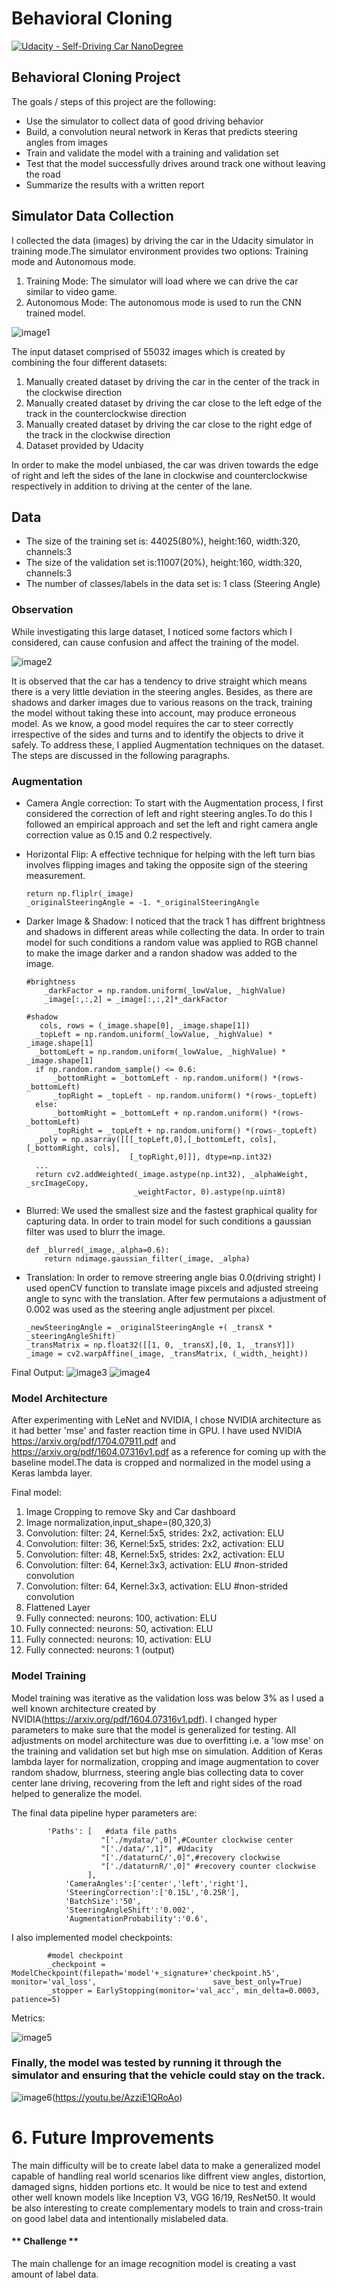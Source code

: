 # **Behavioral Cloning** 
[![Udacity - Self-Driving Car NanoDegree](https://s3.amazonaws.com/udacity-sdc/github/shield-carnd.svg)](http://www.udacity.com/drive)

## **Behavioral Cloning Project**
The goals / steps of this project are the following:
* Use the simulator to collect data of good driving behavior
* Build, a convolution neural network in Keras that predicts steering angles from images
* Train and validate the model with a training and validation set
* Test that the model successfully drives around track one without leaving the road
* Summarize the results with a written report

## **Simulator Data Collection**
I collected the data (images) by driving the car in the Udacity simulator in training mode.The simulator environment provides two options: Training mode and Autonomous mode. 

1. Training Mode: The simulator will load where we can drive the car similar to video game.
2. Autonomous Mode: The autonomous mode is used to run the CNN trained model.

![image1](./examples/Simulator.png)

The input dataset comprised of 55032 images which is created by combining the four different datasets:  
1. Manually created dataset by driving the car in the center of the track in the clockwise direction 
2. Manually created dataset by driving the car close to the left edge of the track in the counterclockwise direction 
3. Manually created dataset by driving the car close to the right edge of the track in the clockwise direction  
4. Dataset provided by Udacity

In order to make the model unbiased, the car was driven towards the edge of right and left the sides of the lane in  clockwise and counterclockwise respectively in addition to driving at the center of the lane.

## **Data**
- The size of the training set is: 44025(80%),  height:160, width:320, channels:3 
- The size of the validation set is:11007(20%), height:160, width:320, channels:3 
- The number of classes/labels in the data set is: 1 class (Steering Angle)
### **Observation**
While investigating this large dataset, I noticed some factors which I considered, can cause confusion and affect the training of the model. 

![image2](./examples/SteeringAngle.png)

It is observed that the car has a tendency to drive straight which means there is a very little deviation in the steering angles. 
Besides, as there are shadows and darker images due to various reasons on the track, training the model without taking these into account, may produce erroneous model. 
As we know, a good model requires the car to steer correctly irrespective of the sides and turns and to identify the objects to drive it safely. To address these, I applied Augmentation techniques on the dataset. The steps are discussed in the following paragraphs.

### **Augmentation**
* Camera Angle correction:
To start with the Augmentation process, I first considered the correction of left and right steering angles.To do this I followed an empirical approach and set the left and right camera angle correction value as 0.15 and 0.2 respectively.

* Horizontal Flip:
A effective technique for helping with the left turn bias involves flipping images and taking the opposite sign of the steering measurement.

      return np.fliplr(_image)
      _originalSteeringAngle = -1. *_originalSteeringAngle
      
* Darker Image & Shadow: I noticed that the track 1 has diffrent brightness and shadows in different areas while collecting the data. In order to train model for such conditions a random value was applied to RGB channel to make the image darker and a randon shadow was added to the image.

      #brightness
          _darkFactor = np.random.uniform(_lowValue, _highValue)    
          _image[:,:,2] = _image[:,:,2]*_darkFactor
    
      #shadow
         cols, rows = (_image.shape[0], _image.shape[1])    
        _topLeft = np.random.uniform(_lowValue, _highValue) * _image.shape[1]
        _bottomLeft = np.random.uniform(_lowValue, _highValue) * _image.shape[1]    
        if np.random.random_sample() <= 0.6:
            _bottomRight = _bottomLeft - np.random.uniform() *(rows-_bottomLeft)
            _topRight = _topLeft - np.random.uniform() *(rows-_topLeft)
        else:        
            _bottomRight = _bottomLeft + np.random.uniform() *(rows-_bottomLeft)
            _topRight = _topLeft + np.random.uniform() *(rows-_topLeft) 
        _poly = np.asarray([[[_topLeft,0],[_bottomLeft, cols],[_bottomRight, cols],
                             [_topRight,0]]], dtype=np.int32)       
        ...
        return cv2.addWeighted(_image.astype(np.int32), _alphaWeight, _srcImageCopy,
                              _weightFactor, 0).astype(np.uint8)
    
* Blurred: We used the smallest size and the fastest graphical quality for capturing data. In order to train model for such conditions a gaussian filter was used to blurr the image.

      def _blurred(_image,_alpha=0.6):
          return ndimage.gaussian_filter(_image, _alpha)
* Translation: In order to remove streering angle bias 0.0(driving stright) I used openCV function to translate image pixcels and adjusted streeing angle to sync with the translation. After few permutaions a adjustment of 0.002 was used as the steering angle adjustment per pixcel.

      _newSteeringAngle = _originalSteeringAngle +( _transX * _steeringAngleShift)
      _transMatrix = np.float32([[1, 0, _transX],[0, 1, _transY]])
      _image = cv2.warpAffine(_image, _transMatrix, (_width,_height))

Final Output:
![image3](./examples/ImageAug_1.png)
![image4](./examples/ImageAug_2.png)

### **Model Architecture**

After experimenting with LeNet and NVIDIA, I chose NVIDIA architecture as it had better 'mse' and faster reaction time in GPU. I have used NVIDIA https://arxiv.org/pdf/1704.07911.pdf and https://arxiv.org/pdf/1604.07316v1.pdf as a reference for coming up with the baseline model.The data is cropped and normalized in the model using a Keras lambda layer. 

Final model:
01. Image Cropping to remove Sky and Car dashboard
02. Image normalization,input_shape=(80,320,3)
03. Convolution: filter: 24, Kernel:5x5, strides: 2x2, activation: ELU
04. Convolution: filter: 36, Kernel:5x5, strides: 2x2, activation: ELU
05. Convolution: filter: 48, Kernel:5x5, strides: 2x2, activation: ELU
06. Convolution: filter: 64, Kernel:3x3, activation: ELU #non-strided convolution
07. Convolution: filter: 64, Kernel:3x3, activation: ELU #non-strided convolution
08. Flattened Layer
09. Fully connected: neurons: 100, activation: ELU
10. Fully connected: neurons: 50, activation: ELU
11. Fully connected: neurons: 10, activation: ELU
12. Fully connected: neurons: 1 (output)

### **Model Training**
Model training was iterative as the validation loss was below 3% as I used a well known architecture created by NVIDIA(https://arxiv.org/pdf/1604.07316v1.pdf). I changed hyper parameters to make sure that the model is generalized for testing. All adjustments on model architecture was due to overfitting i.e. a 'low mse' on the training and validation set but high mse on simulation. Addition of Keras lambda layer for normalization, cropping and image augmentation to cover random shadow, blurrness, steering angle bias collecting data to cover center lane driving, recovering from the left and right sides of the road helped to generalize the model. 

The final data pipeline hyper parameters are:

            'Paths': [   #data file paths
                        "['./mydata/',0]",#Counter clockwise center
                        "['./data/',1]", #Udacity
                        "['./dataturnC/',0]",#recovery clockwise
                        "['./dataturnR/',0]" #recovery counter clockwise
                     ],
                'CameraAngles':['center','left','right'],
                'SteeringCorrection':['0.15L','0.25R'],
                'BatchSize':'50',
                'SteeringAngleShift':'0.002',
                'AugmentationProbability':'0.6',

I also implemented model checkpoints:

            #model checkpoint
            _checkpoint = ModelCheckpoint(filepath='model'+_signature+'checkpoint.h5', monitor='val_loss',                          save_best_only=True)
            _stopper = EarlyStopping(monitor='val_acc', min_delta=0.0003, patience=5)

Metrics:

![image5](./examples/ModelLossC15.png)

### Finally, the model was tested by running it through the simulator and ensuring that the vehicle could stay on the track.
![image6](./examples/ModelLossC15.png)(https://youtu.be/AzziE1QRoAo)


# **6. Future Improvements**
The main difficulty will be to create label data to make a generalized model capable of handling real world scenarios like diffrent view angles, distortion, damaged signs, hidden portions etc. It would be nice to test and extend other well known models like Inception V3, VGG 16/19, ResNet50. It would be also interesting to create complementary models to train and cross-train on good label data and intentionally mislabeled data. 

#### ** Challenge ** 
The main challenge for an image recognition model is creating a vast amount of label data. 
